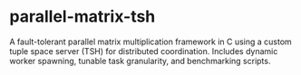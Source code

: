# parallel-matrix-tsh
A fault-tolerant parallel matrix multiplication framework in C using a custom tuple space server (TSH) for distributed coordination. Includes dynamic worker spawning, tunable task granularity, and benchmarking scripts.
